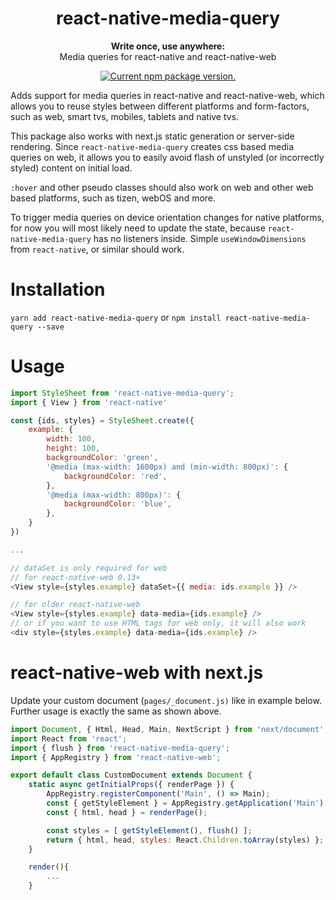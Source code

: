 <h1 align="center">
    react-native-media-query
</h1>

<p align="center">
  <strong>Write once, use anywhere:</strong><br>
  Media queries for react-native and react-native-web
</p>

<p align="center">
    <a href="https://www.npmjs.org/package/react-native-media-query">
        <img src="https://img.shields.io/npm/v/react-native-media-query?color=brightgreen&label=npm%20package" alt="Current npm package version." />
    </a>
</p>

Adds support for media queries in react-native and react-native-web, which allows you to reuse styles between different platforms and form-factors, such as web, smart tvs, mobiles, tablets and native tvs.


This package also works with next.js static generation or server-side rendering. Since `react-native-media-query` creates css based media queries on web, it allows you to easily avoid flash of unstyled (or incorrectly styled) content on initial load.

`:hover` and other pseudo classes should also work on web and other web based platforms, such as tizen, webOS and more. 

To trigger media queries on device orientation changes for native platforms, for now you will most likely need to update the state, because `react-native-media-query` has no listeners inside. Simple `useWindowDimensions` from `react-native`, or similar should work. 
# Installation

`yarn add react-native-media-query`
or
`npm install react-native-media-query --save`
# Usage
```javascript
import StyleSheet from 'react-native-media-query';
import { View } from 'react-native'

const {ids, styles} = StyleSheet.create({
    example: {
        width: 100,
        height: 100,
        backgroundColor: 'green',
        '@media (max-width: 1600px) and (min-width: 800px)': {
            backgroundColor: 'red',
        },
        '@media (max-width: 800px)': {
            backgroundColor: 'blue',
        },
    }
})

...

// dataSet is only required for web
// for react-native-web 0.13+
<View style={styles.example} dataSet={{ media: ids.example }} />

// for older react-native-web
<View style={styles.example} data-media={ids.example} />
// or if you want to use HTML tags for web only, it will also work
<div style={styles.example} data-media={ids.example} />


```

# react-native-web with next.js

Update your custom document (`pages/_document.js)` like in example below. Further usage is exactly the same as shown above.

```javascript
import Document, { Html, Head, Main, NextScript } from 'next/document';
import React from 'react';
import { flush } from 'react-native-media-query';
import { AppRegistry } from 'react-native-web';

export default class CustomDocument extends Document {
    static async getInitialProps({ renderPage }) {
        AppRegistry.registerComponent('Main', () => Main);
        const { getStyleElement } = AppRegistry.getApplication('Main');
        const { html, head } = renderPage();

        const styles = [ getStyleElement(), flush() ];
        return { html, head, styles: React.Children.toArray(styles) };
    }

    render(){
        ...
    }
```